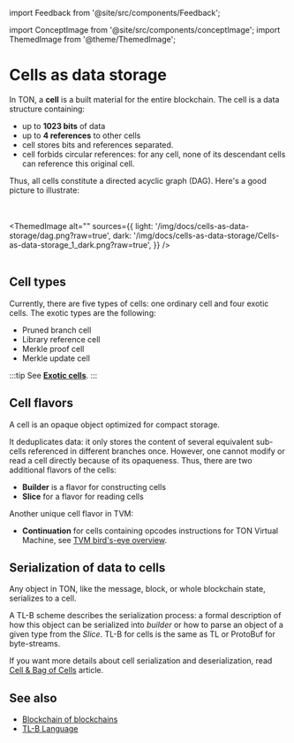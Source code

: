import Feedback from '@site/src/components/Feedback';

import ConceptImage from '@site/src/components/conceptImage';
import ThemedImage from '@theme/ThemedImage';

# Cells as data storage

In TON, a **cell** is a built material for the entire blockchain. The cell is a data structure containing:

- up to **1023 bits**  of data
- up to **4 references** to other cells
- cell stores bits and references separated.
- cell forbids circular references: for any cell, none of its descendant cells can reference this original cell.

Thus, all cells constitute a directed acyclic graph (DAG). Here's a good picture to illustrate:

<br></br>
<ThemedImage
    alt=""
    sources={{
        light: '/img/docs/cells-as-data-storage/dag.png?raw=true',
        dark: '/img/docs/cells-as-data-storage/Cells-as-data-storage_1_dark.png?raw=true',
    }}
/>
<br></br>

## Cell types
Currently, there are five types of cells: one ordinary cell and four exotic cells.
The exotic types are the following:
* Pruned branch cell
* Library reference cell
* Merkle proof cell
* Merkle update cell

:::tip
See [**Exotic cells**](https://ton.org/tvm.pdf).
:::

## Cell flavors

A cell is an opaque object optimized for compact storage.

It deduplicates data: it only stores the content of several equivalent sub-cells referenced in different branches once. However, one cannot modify or read a cell directly because of its opaqueness. Thus, there are two additional flavors of the cells:
* **Builder** is a flavor for constructing cells
* **Slice** for a flavor for reading cells 

Another unique cell flavor in TVM:

* **Continuation**  for cells containing opcodes instructions for TON Virtual Machine, see [TVM bird's-eye overview](/v3/documentation/tvm/tvm-overview).

## Serialization of data to cells

Any object in TON, like the message, block, or whole blockchain state, serializes to a cell.

A TL-B scheme describes the serialization process: a formal description of how this object can be serialized into _builder_ or how to parse an object of a given type from the _Slice_.
TL-B for cells is the same as TL or ProtoBuf for byte-streams.

If you want more details about cell serialization and deserialization, read [Cell & Bag of Cells](/v3/documentation/data-formats/tlb/cell-boc) article.

## See also

- [Blockchain of blockchains](docs/v3/concepts/dive-into-ton/ton-blockchain/blockchain-of-blockchains/)
- [TL-B Language](/v3/documentation/data-formats/tlb/tl-b-language)

<Feedback />

